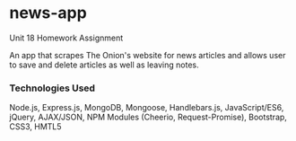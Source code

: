 # news-app
Unit 18 Homework Assignment

An app that scrapes The Onion's website for news articles and allows user to save and delete articles as well as leaving notes. 

### Technologies Used
Node.js, Express.js, MongoDB, Mongoose, Handlebars.js, JavaScript/ES6, jQuery, AJAX/JSON, NPM Modules (Cheerio, Request-Promise), Bootstrap, CSS3, HMTL5